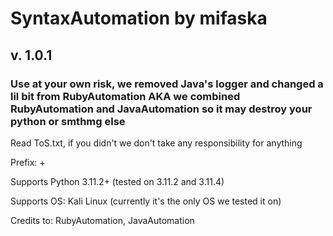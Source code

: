 # SyntaxAutomation by mifaska

## v. 1.0.1

### Use at your own risk, we removed Java's logger and changed a lil bit from RubyAutomation AKA we combined RubyAutomation and JavaAutomation so it may destroy your python or smthmg else

Read ToS.txt, if you didn't we don't take any responsibility for anything

Prefix: +

Supports Python 3.11.2+ (tested on 3.11.2 and 3.11.4)

Supports OS: Kali Linux (currently it's the only OS we tested it on)

Credits to: RubyAutomation, JavaAutomation
